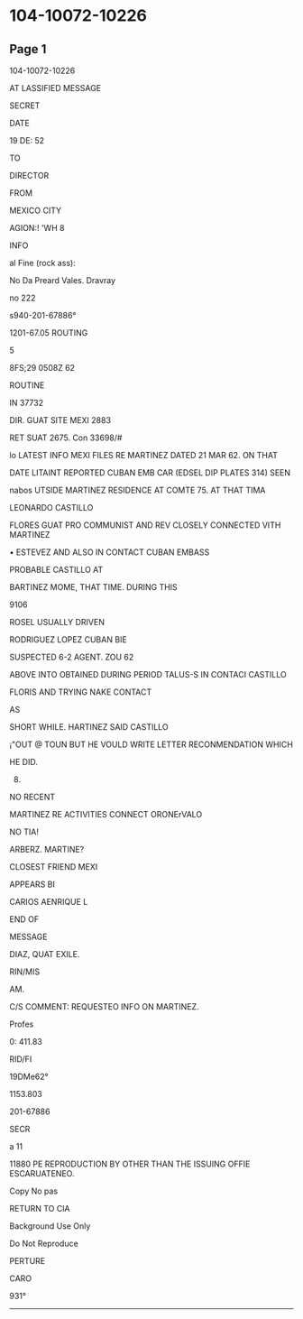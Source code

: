 # 104-10072-10226

## Page 1

104-10072-10226

AT LASSIFIED MESSAGE

SECRET

DATE

19 DE: 52

TO

DIRECTOR

FROM

MEXICO CITY

AGION:! 'WH 8

INFO

al Fine (rock ass):

No Da Preard Vales. Dravray

no 222

s940-201-67886°

1201-67.05 ROUTING

5

8FS;29 0508Z 62

ROUTINE

IN 37732

DIR. GUAT SITE MEXI 2883

RET SUAT 2675. Con 33698/#

lo LATEST INFO MEXI FILES RE MARTINEZ DATED 21 MAR 62. ON THAT

DATE LITAINT REPORTED CUBAN EMB CAR (EDSEL DIP PLATES 314) SEEN

nabos UTSIDE MARTINEZ RESIDENCE AT COMTE 75. AT THAT TIMA

LEONARDO CASTILLO

FLORES GUAT PRO COMMUNIST AND REV CLOSELY CONNECTED VITH MARTINEZ

• ESTEVEZ AND ALSO IN CONTACT CUBAN EMBASS

PROBABLE CASTILLO AT

BARTINEZ MOME, THAT TIME. DURING THIS

9106

ROSEL USUALLY DRIVEN

RODRIGUEZ LOPEZ CUBAN BIE

SUSPECTED 6-2 AGENT. ZOU 62

ABOVE INTO OBTAINED DURING PERIOD TALUS-S IN CONTACI CASTILLO

FLORIS AND TRYING NAKE CONTACT

AS

SHORT WHILE. HARTINEZ SAID CASTILLO

¡"OUT @ TOUN BUT HE VOULD WRITE LETTER RECONMENDATION WHICH

HE DID.

8.

NO RECENT

MARTINEZ RE ACTIVITIES CONNECT ORONErVALO

NO TIA!

ARBERZ. MARTINE?

CLOSEST FRIEND MEXI

APPEARS BI

CARIOS AENRIQUE L

END OF

MESSAGE

DIAZ, QUAT EXILE.

RIN/MIS

AM.

C/S COMMENT: REQUESTEO INFO ON MARTINEZ.

Profes

0: 411.83

RID/FI

19DMe62°

1153.803

201-67886

SECR

a 11

11880 PE REPRODUCTION BY OTHER THAN THE ISSUING OFFIE ESCARUATENEO.

Copy No pas

RETURN TO CIA

Background Use Only

Do Not Reproduce

PERTURE

CARO

931°

---

